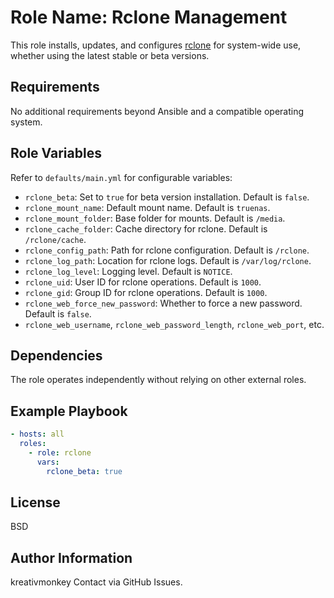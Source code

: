 Role Name: Rclone Management
============================

This role installs, updates, and configures [rclone](https://rclone.org/) for system-wide use, whether using the latest stable or beta versions.

Requirements
------------

No additional requirements beyond Ansible and a compatible operating system.

Role Variables
--------------

Refer to `defaults/main.yml` for configurable variables:

- `rclone_beta`: Set to `true` for beta version installation. Default is `false`.
- `rclone_mount_name`: Default mount name. Default is `truenas`.
- `rclone_mount_folder`: Base folder for mounts. Default is `/media`.
- `rclone_cache_folder`: Cache directory for rclone. Default is `/rclone/cache`.
- `rclone_config_path`: Path for rclone configuration. Default is `/rclone`.
- `rclone_log_path`: Location for rclone logs. Default is `/var/log/rclone`.
- `rclone_log_level`: Logging level. Default is `NOTICE`.
- `rclone_uid`: User ID for rclone operations. Default is `1000`.
- `rclone_gid`: Group ID for rclone operations. Default is `1000`.
- `rclone_web_force_new_password`: Whether to force a new password. Default is `false`.
- `rclone_web_username`, `rclone_web_password_length`, `rclone_web_port`, etc.

Dependencies
------------

The role operates independently without relying on other external roles.

Example Playbook
----------------

```yaml
- hosts: all
  roles:
    - role: rclone
      vars:
        rclone_beta: true
```

License
-------

BSD

Author Information
------------------

kreativmonkey
Contact via GitHub Issues.
